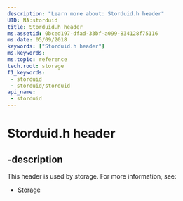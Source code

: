 ```yaml
---
description: "Learn more about: Storduid.h header"
UID: NA:storduid
title: Storduid.h header
ms.assetid: 0bced197-dfad-33bf-a099-834128f75116
ms.date: 05/09/2018
keywords: ["Storduid.h header"]
ms.keywords: 
ms.topic: reference
tech.root: storage
f1_keywords:
 - storduid
 - storduid/storduid
api_name:
 - storduid
---
```


# Storduid.h header


## -description

This header is used by storage. For more information, see:

- [Storage](../_storage/index.md)

